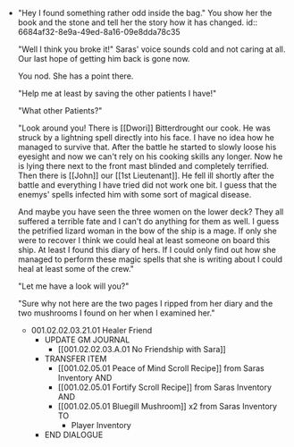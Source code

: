 - "Hey I found something rather odd inside the bag." You show her the book and the stone and tell her the story how it has changed.
  id:: 6684af32-8e9a-49ed-8a16-09e8dda78c35
  
  "Well I think you broke it!" Saras' voice sounds cold and not caring at all. Our last hope of getting him back is gone now.
  
  You nod. She has a point there.
  
  "Help me at least by saving the other patients I have!"
  
  "What other Patients?"
  
  "Look around you! There is [[Dwori]] Bitterdrought our cook. He was struck by a lightning spell directly into his face. I have no idea how he managed to survive that. After the battle he started to slowly loose his eyesight and now we can't rely on his cooking skills any longer. Now he is lying there next to the front mast blinded and completely terrified. Then there is [[John]] our [[1st Lieutenant]]. He fell ill shortly after the battle and everything I have tried did not work one bit. I guess that the enemys' spells infected him with some sort of magical disease. 
  
  And maybe you have seen the three women on the lower deck? They all suffered a terrible fate and I can't do anything for them as well. I guess the petrified lizard woman in the bow of the ship is a mage. If only she were to recover I think we could heal at least someone on board this ship. At least I found this diary of hers. If I could only find out how she managed to perform these magic spells that she is writing about I could heal at least some of the crew."
  
  "Let me have a look will you?"
  
  "Sure why not here are the two pages I ripped from her diary and the two mushrooms I found on her when I examined her."
	- 001.02.02.03.21.01 Healer Friend
		- UPDATE GM JOURNAL
			- [[001.02.02.03.A.01 No Friendship with Sara]]
		- TRANSFER ITEM
			- [[001.02.05.01 Peace of Mind Scroll Recipe]] from Saras Inventory AND
			- [[001.02.05.01 Fortify Scroll Recipe]] from Saras Inventory AND
			- [[001.02.05.01 Bluegill Mushroom]] x2 from Saras Inventory TO
				- Player Inventory
		- END DIALOGUE